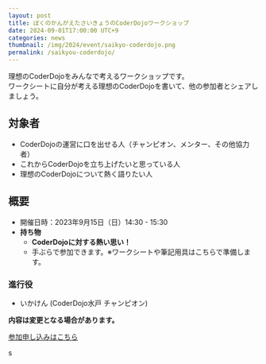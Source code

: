 ```yaml
---
layout: post
title: ぼくのかんがえたさいきょうのCoderDojoワークショップ
date: 2024-09-01T17:00:00 UTC+9
categories: news
thumbnail: /img/2024/event/saikyo-coderdojo.png
permalink: /saikyou-coderdojo/
---
```


理想のCoderDojoをみんなで考えるワークショップです。<br />
ワークシートに自分が考える理想のCoderDojoを書いて、他の参加者とシェアしましょう。<br />

## 対象者
- CoderDojoの運営に口を出せる人（チャンピオン、メンター、その他協力者）
- これからCoderDojoを立ち上げたいと思っている人
- 理想のCoderDojoについて熱く語りたい人


## 概要
- 開催日時：2023年9月15日（日）14:30 - 15:30
- **持ち物**
    - **CoderDojoに対する熱い思い！**
    - 手ぶらで参加できます。※ワークシートや筆記用具はこちらで準備します。

### 進行役
- いかけん (CoderDojo水戸 チャンピオン) 

**内容は変更となる場合があります。**

<div class='framed_button'>
    <a href='TODO' target='_blank'>参加申し込みはこちら</a>
</div>


s